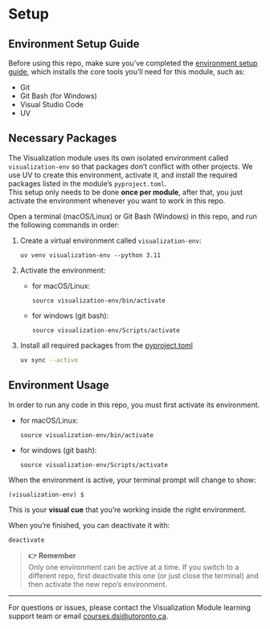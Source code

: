 # Setup
## Environment Setup Guide
Before using this repo, make sure you’ve completed the [environment setup guide](https://github.com/UofT-DSI/onboarding/blob/main/environment_setup/README.md), which installs the core tools you’ll need for this module, such as:

- Git  
- Git Bash (for Windows)  
- Visual Studio Code
- UV

## Necessary Packages
The Visualization module uses its own isolated environment called `visualization-env` so that packages don’t conflict with other projects. 
We use UV to create this environment, activate it, and install the required packages listed in the module’s `pyproject.toml`.  
This setup only needs to be done **once per module**, after that, you just activate the environment whenever you want to work in this repo.  

Open a terminal (macOS/Linux) or Git Bash (Windows) in this repo, and run the following commands in order:

1. Create a virtual environment called `visualization-env`:
    ```
    uv venv visualization-env --python 3.11
    ```

2. Activate the environment:
    - for macOS/Linux:
        ```
        source visualization-env/bin/activate
        ```
        
    - for windows (git bash):    
        ```
        source visualization-env/Scripts/activate
        ```

3. Install all required packages from the [pyproject.toml](./pyproject.toml)
    ```bash
    uv sync --active
    ```

## Environment Usage
In order to run any code in this repo, you must first activate its environment.
- for macOS/Linux:
    ```
    source visualization-env/bin/activate
    ```
    
- for windows (git bash):    
    ```
    source visualization-env/Scripts/activate
    ```

When the environment is active, your terminal prompt will change to show:  
```
(visualization-env) $
```
This is your **visual cue** that you’re working inside the right environment.  

When you’re finished, you can deactivate it with:  
```bash
deactivate
```

> **👉 Remember**   
> Only one environment can be active at a time. If you switch to a different repo, first deactivate this one (or just close the terminal) and then activate the new repo’s environment.

---

For questions or issues, please contact the Visualization Module learning support team or email courses.dsi@utoronto.ca.